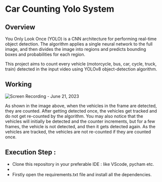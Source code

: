 # Car Counting Yolo System
## Overview
You Only Look Once (YOLO) is a CNN architecture for performing real-time object detection. The algorithm applies a single neural network to the full image, and then divides the image into regions and predicts bounding boxes and probabilities for each region.

This project aims to count every vehicle (motorcycle, bus, car, cycle, truck, train) detected in the input video using YOLOv8 object-detection algorithm.
## Working
![Screen Recording - June 21, 2023](https://github.com/mayankmangalmourya/CarCounter/assets/87426167/c8c7b27c-2965-4737-b958-81a88b8cd847)

As shown in the image above, when the vehicles in the frame are detected, they are counted. After getting detected once, the vehicles get tracked and do not get re-counted by the algorithm.
You may also notice that the vehicles will initially be detected and the counter increments, but for a few frames, the vehicle is not detected, and then it gets detected again. As the vehicles are tracked, the vehicles are not re-counted if they are counted once.

## Execution Step :
 - Clone this repository in your preferable IDE : like VScode, pycham etc.
 - 
 - Firstly open the requirements.txt file and install all the dependencies.
   
